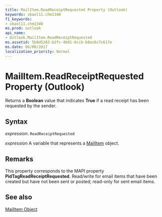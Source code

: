 ```yaml
---
title: MailItem.ReadReceiptRequested Property (Outlook)
keywords: vbaol11.chm1340
f1_keywords:
- vbaol11.chm1340
ms.prod: outlook
api_name:
- Outlook.MailItem.ReadReceiptRequested
ms.assetid: 5b8d5283-b2fc-4b01-6ccb-b8ac6c7c617e
ms.date: 06/08/2017
localization_priority: Normal
---
```



# MailItem.ReadReceiptRequested Property (Outlook)

Returns a  **Boolean** value that indicates **True** if a read receipt has been requested by the sender.


## Syntax

_expression_. `ReadReceiptRequested`

_expression_ A variable that represents a [MailItem](./Outlook.MailItem.md) object.


## Remarks

This property corresponds to the MAPI property  **PidTagReadReceiptRequested**. Read/write for email items that have been created but have not been sent or posted; read-only for sent email items.


## See also


[MailItem Object](Outlook.MailItem.md)

